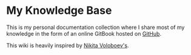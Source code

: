 # My Knowledge Base

This is my personal documentation collection where I share most of my knowledge in the form of an online GitBook hosted on [GitHub](https://github.com/LeftySolara/knowledge).

This wiki is heavily inspired by [Nikita Voloboev's](https://github.com/nikitavoloboev/knowledge).